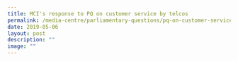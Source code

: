```yaml
---
title: MCI's response to PQ on customer service by telcos
permalink: /media-centre/parliamentary-questions/pq-on-customer-service-by-telcos/
date: 2019-05-06
layout: post
description: ""
image: ""
---
```


